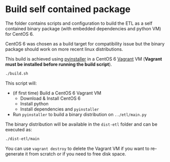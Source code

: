 # Build self contained package

The folder contains scripts and configuration to build the ETL as a
self contained binary package (with embedded dependencies and python VM)
for CentOS 6.

CentOS 6 was chosen as a build target for compatibility issue but the
binary package should work on more recent linux distributions.

This build is achieved using [pyinstaller](https://www.pyinstaller.org/) 
in a CentOS 6 [Vagrant](https://www.vagrantup.com) VM (**Vagrant must be
installed before running the build script**).

```sh
./build.sh
```

This script will:
 - (if first time) Build a CentOS 6 Vagrant VM
    - Download & Install CentOS 6
    - Install python
    - Install dependencies and `pyinstaller`
 - Run `pyinstaller` to build a binary distribution on `../etl/main.py`

The binary distribution will be available in the `dist-etl` folder and
can be executed as:

```sh
./dist-etl/main
```

You can use `vagrant destroy` to delete the Vagrant VM if you want to
re-generate it from scratch or if you need to free disk space.